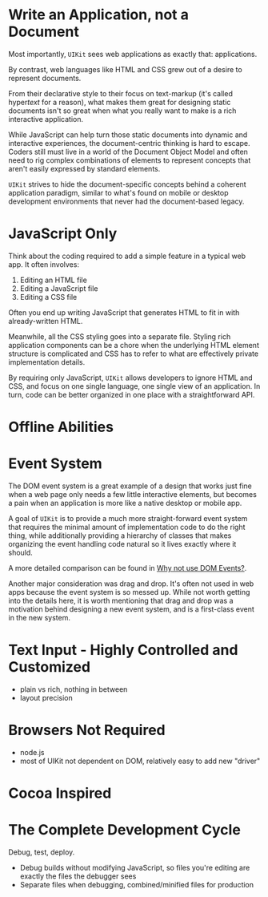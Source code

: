Write an Application, not a Document
====================================

Most importantly, `UIKit` sees web applications as exactly that: applications.

By contrast, web languages like HTML and CSS grew out of a desire to represent
documents.

From their declarative style to their focus on text-markup (it's
called hyper*text* for a reason), what makes them great for designing static
documents isn't so great when what you really want to make is a rich interactive
application.

While JavaScript can help turn those static documents into dynamic and interactive
experiences, the document-centric thinking is hard to escape.  Coders
still must live in a world of the Document Object Model and often need to rig
complex combinations of elements to represent concepts that aren't easily
expressed by standard elements.

`UIKit` strives to hide the document-specific concepts behind a coherent
application paradigm, similar to what's found on mobile or desktop development
environments that never had the document-based legacy.


JavaScript Only
===============

Think about the coding required to add a simple feature in a typical web app.
It often involves:

1. Editing an HTML file
1. Editing a JavaScript file
1. Editing a CSS file

Often you end up writing JavaScript that generates HTML to fit in with
already-written HTML.

Meanwhile, all the CSS styling goes into a separate file.
Styling rich application components can be a chore when the underlying HTML 
element structure is complicated and CSS has to refer to what are effectively
private implementation details.

By requiring only JavaScript, `UIKit` allows developers to ignore HTML and CSS,
and focus on one single language, one single view of an application.
In turn, code can be better organized in one place with a straightforward API.


Offline Abilities
=================



Event System
============

The DOM event system is a great example of a design that works just fine when
a web page only needs a few little interactive elements, but becomes a pain
when an application is more like a native desktop or mobile app.

A goal of `UIKit` is to provide a much more straight-forward event system that
requires the minimal amount of implementation code to do the right thing, while
additionally providing a hierarchy of classes that makes organizing the
event handling code natural so it lives exactly where it should.

A more detailed comparison can be found in [Why not use DOM Events?](UIKit/WhyNotUseDOM).

Another major consideration was drag and drop.  It's often not used in web apps
because the event system is so messed up.  While not worth getting into the
details here, it is worth mentioning that drag and drop was a motivation behind
designing a new event system, and is a first-class event in the new system.


Text Input - Highly Controlled and Customized 
=============================================

- plain vs rich, nothing in between
- layout precision


Browsers Not Required
=====================

- node.js
- most of UIKit not dependent on DOM, relatively easy to add new "driver"


Cocoa Inspired
==============


The Complete Development Cycle
==============================

Debug, test, deploy.

- Debug builds without modifying JavaScript, so files you're editing are exactly the files the debugger sees
- Separate files when debugging, combined/minified files for production


